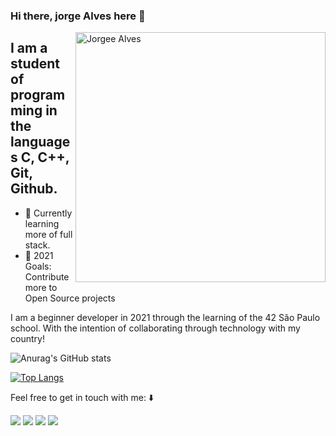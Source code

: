 ### Hi there, jorge Alves here 👋

<img src="https://raw.githubusercontent.com/MicaelliMedeiros/micaellimedeiros/master/image/computer-illustration.png" min-width="400px" max-width="400px" width="400px" align="right" alt="Jorgee Alves">

## I am a student of programming in the languages C, C++, Git, Github.

- 🌱 Currently learning more of full stack.
- 🥅 2021 Goals: Contribute more to Open Source projects

I am a beginner developer in 2021 through the learning of the 42 São Paulo school. With the intention of collaborating through technology with my country!

![Anurag's GitHub stats](https://github-readme-stats.vercel.app/api?username=jorgeedualves&show_icons=true&theme=radical)

[![Top Langs](https://github-readme-stats.vercel.app/api/top-langs/?username=jorgeedualves&layout=compact)](https://github.com/jorgeedualves/github-readme-stats)

Feel free to get in touch with me:
:arrow_down:

<p align="left">
  <a href="mailto:jorgeedualves84@gmail.com" alt="Gmail">
  <img src="https://img.shields.io/badge/-Gmail-e34c41?style=flat-square&labelColor=e34c41&logo=gmail&logoColor=white&link=" /></a>

  <a href="https://www.linkedin.com/in/jorge-eduardo-alves-094b4331/" alt="Linkedin">
  <img src="https://img.shields.io/badge/-Linkedin-blue?style=flat-square&logo=Linkedin&logoColor=white&link=https://www.linkedin.com/in/jorge-eduardo-alves-094b4331/" /></a>

  <a href="https://api.whatsapp.com/send?phone=55940221331&text=Olá%20Jorge,%20tudo%20bem?" alt="WhatsApp">
  <img src="https://img.shields.io/badge/-WhatsApp-3CB371?style=flat-square&labelColor=3CB371&logo=whatsapp&logoColor=white&link=https://api.whatsapp.com/send?phone=5592940221331&text=Olá%20Jorge,%20tudo%20bem?"/></a>

  <a href="https://www.instagram.com/devjota/" alt="Instagram">
  <img src="https://img.shields.io/badge/-Instagram-DF0174?style=flat-square&labelColor=DF0174&logo=instagram&logoColor=white&link=https://www.instagram.com/dj_jota_alves/"/></a>
</p>  
